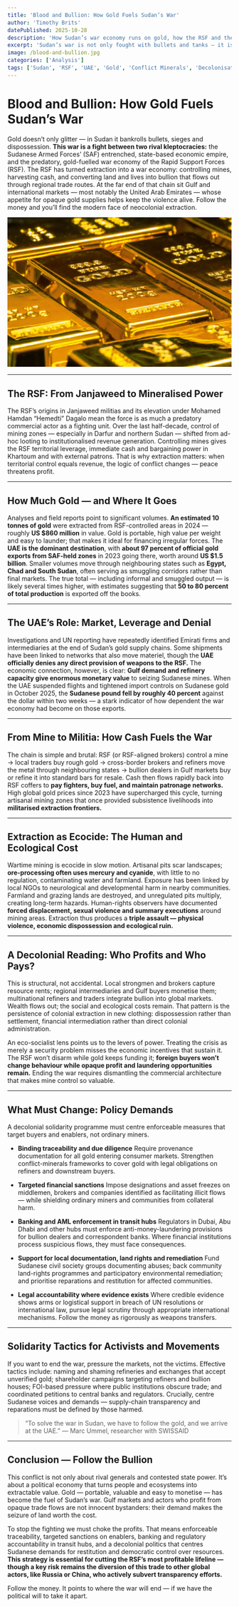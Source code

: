 ```yaml
---
title: 'Blood and Bullion: How Gold Fuels Sudan’s War'
author: 'Timothy Brits'
datePublished: 2025-10-28
description: 'How Sudan’s war economy runs on gold, how the RSF and the UAE profit from extraction, and what a decolonial, eco-social response must demand.'
excerpt: 'Sudan’s war is not only fought with bullets and tanks — it is fuelled by gold. The RSF’s control of mines and the UAE’s central role in the trade reveal how extraction, not ideology, drives modern imperial violence. To end the war, we must choke the profits and dismantle the system that turns land and lives into bullion.'
image: /blood-and-bullion.jpg
categories: ['Analysis']
tags: ['Sudan', 'RSF', 'UAE', 'Gold', 'Conflict Minerals', 'Decolonisation', 'Human Rights']
---
```


# Blood and Bullion: How Gold Fuels Sudan’s War

Gold doesn’t only glitter — in Sudan it bankrolls bullets, sieges and dispossession. **This war is a fight between two rival kleptocracies:** the Sudanese Armed Forces’ (SAF) entrenched, state-based economic empire, and the predatory, gold-fuelled war economy of the Rapid Support Forces (RSF). The RSF has turned extraction into a war economy: controlling mines, harvesting cash, and converting land and lives into bullion that flows out through regional trade routes. At the far end of that chain sit Gulf and international markets — most notably the United Arab Emirates — whose appetite for opaque gold supplies helps keep the violence alive. Follow the money and you’ll find the modern face of neocolonial extraction.

![Gold bullion](../../assets/gold-bullion.jpg)

---

## The RSF: From Janjaweed to Mineralised Power

The RSF’s origins in Janjaweed militias and its elevation under Mohamed Hamdan “Hemedti” Dagalo mean the force is as much a predatory commercial actor as a fighting unit. Over the last half-decade, control of mining zones — especially in Darfur and northern Sudan — shifted from ad-hoc looting to institutionalised revenue generation. Controlling mines gives the RSF territorial leverage, immediate cash and bargaining power in Khartoum and with external patrons. That is why extraction matters: when territorial control equals revenue, the logic of conflict changes — peace threatens profit.

---

## How Much Gold — and Where It Goes

Analyses and field reports point to significant volumes. **An estimated 10 tonnes of gold** were extracted from RSF-controlled areas in 2024 — roughly **US $860 million** in value. Gold is portable, high value per weight and easy to launder; that makes it ideal for financing irregular forces.
The **UAE is the dominant destination**, with **about 97 percent of official gold exports from SAF-held zones** in 2023 going there, worth around **US $1.5 billion**. Smaller volumes move through neighbouring states such as **Egypt, Chad and South Sudan**, often serving as smuggling corridors rather than final markets. The true total — including informal and smuggled output — is likely several times higher, with estimates suggesting that **50 to 80 percent of total production** is exported off the books.

---

## The UAE’s Role: Market, Leverage and Denial

Investigations and UN reporting have repeatedly identified Emirati firms and intermediaries at the end of Sudan’s gold supply chains. Some shipments have been linked to networks that also move materiel, though the **UAE officially denies any direct provision of weapons to the RSF.**
The economic connection, however, is clear: **Gulf demand and refinery capacity give enormous monetary value** to seizing Sudanese mines. When the UAE suspended flights and tightened import controls on Sudanese gold in October 2025, the **Sudanese pound fell by roughly 40 percent** against the dollar within two weeks — a stark indicator of how dependent the war economy had become on those exports.

---

## From Mine to Militia: How Cash Fuels the War

The chain is simple and brutal: RSF (or RSF-aligned brokers) control a mine → local traders buy rough gold → cross-border brokers and refiners move the metal through neighbouring states → bullion dealers in Gulf markets buy or refine it into standard bars for resale.
Cash then flows rapidly back into RSF coffers to **pay fighters, buy fuel, and maintain patronage networks.** High global gold prices since 2023 have supercharged this cycle, turning artisanal mining zones that once provided subsistence livelihoods into **militarised extraction frontiers.**

---

## Extraction as Ecocide: The Human and Ecological Cost

Wartime mining is ecocide in slow motion. Artisanal pits scar landscapes; **ore-processing often uses mercury and cyanide**, with little to no regulation, contaminating water and farmland. Exposure has been linked by local NGOs to neurological and developmental harm in nearby communities. Farmland and grazing lands are destroyed, and unregulated pits multiply, creating long-term hazards.
Human-rights observers have documented **forced displacement, sexual violence and summary executions** around mining areas. Extraction thus produces a **triple assault — physical violence, economic dispossession and ecological ruin.**

---

## A Decolonial Reading: Who Profits and Who Pays?

This is structural, not accidental. Local strongmen and brokers capture resource rents; regional intermediaries and Gulf buyers monetise them; multinational refiners and traders integrate bullion into global markets. Wealth flows out; the social and ecological costs remain. That pattern is the persistence of colonial extraction in new clothing: dispossession rather than settlement, financial intermediation rather than direct colonial administration.

An eco-socialist lens points us to the levers of power. Treating the crisis as merely a security problem misses the economic incentives that sustain it. The RSF won’t disarm while gold keeps funding it; **foreign buyers won’t change behaviour while opaque profit and laundering opportunities remain.** Ending the war requires dismantling the commercial architecture that makes mine control so valuable.

---

## What Must Change: Policy Demands

A decolonial solidarity programme must centre enforceable measures that target buyers and enablers, not ordinary miners.

- **Binding traceability and due diligence**
  Require provenance documentation for all gold entering consumer markets. Strengthen conflict-minerals frameworks to cover gold with legal obligations on refiners and downstream buyers.

- **Targeted financial sanctions**
  Impose designations and asset freezes on middlemen, brokers and companies identified as facilitating illicit flows — while shielding ordinary miners and communities from collateral harm.

- **Banking and AML enforcement in transit hubs**
  Regulators in Dubai, Abu Dhabi and other hubs must enforce anti-money-laundering provisions for bullion dealers and correspondent banks. Where financial institutions process suspicious flows, they must face consequences.

- **Support for local documentation, land rights and remediation**
  Fund Sudanese civil society groups documenting abuses; back community land-rights programmes and participatory environmental remediation; and prioritise reparations and restitution for affected communities.

- **Legal accountability where evidence exists**
  Where credible evidence shows arms or logistical support in breach of UN resolutions or international law, pursue legal scrutiny through appropriate international mechanisms. Follow the money as rigorously as weapons transfers.

---

## Solidarity Tactics for Activists and Movements

If you want to end the war, pressure the markets, not the victims.
Effective tactics include: naming and shaming refineries and exchanges that accept unverified gold; shareholder campaigns targeting refiners and bullion houses; FOI-based pressure where public institutions obscure trade; and coordinated petitions to central banks and regulators.
Crucially, centre Sudanese voices and demands — supply-chain transparency and reparations must be defined by those harmed.

> “To solve the war in Sudan, we have to follow the gold, and we arrive at the UAE.”
> — Marc Ummel, researcher with SWISSAID

---

## Conclusion — Follow the Bullion

This conflict is not only about rival generals and contested state power. It’s about a political economy that turns people and ecosystems into extractable value. Gold — portable, valuable and easy to monetise — has become the fuel of Sudan’s war. Gulf markets and actors who profit from opaque trade flows are not innocent bystanders: their demand makes the seizure of land worth the cost.

To stop the fighting we must choke the profits. That means enforceable traceability, targeted sanctions on enablers, banking and regulatory accountability in transit hubs, and a decolonial politics that centres Sudanese demands for restitution and democratic control over resources. **This strategy is essential for cutting the RSF’s most profitable lifeline — though a key risk remains the diversion of this trade to other global actors, like Russia or China, who actively subvert transparency efforts.**

Follow the money. It points to where the war will end — if we have the political will to take it apart.
